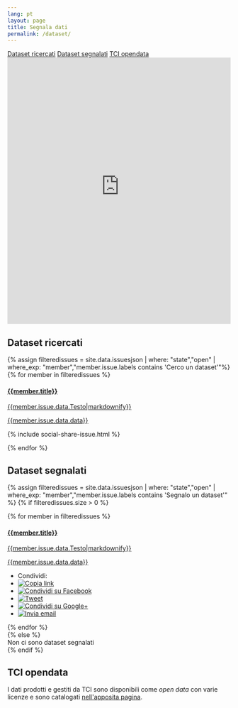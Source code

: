 ```yaml
---
lang: pt
layout: page
title: Segnala dati
permalink: /dataset/
---
```


<script type="application/ld+json">
    [{
      "@context": "http://schema.org",
      "@type":"Dataset",
	  "name": "covid19italia.help dataset",
	  "url" : "https://www.covid19italia.help/opendata/",
	  "distribution" :    [
	    { "@type": "DataDownload",
		  "contentUrl" : "https://raw.githubusercontent.com/emergenzeHack/covid19italia_data/master/issues.csv",
		  "encodingFormat" : "text/csv",
		  "requiresSubscription" :"false"
		},
		{ "@type": "DataDownload",
		  "contentUrl" : "https://raw.githubusercontent.com/emergenzeHack/covid19italia_data/master/issuesjson.json",
		  "encodingFormat" : "application/json",
		  "requiresSubscription" :"false"
		},
		{ "@type": "DataDownload",
		  "contentUrl" : "https://raw.githubusercontent.com/emergenzeHack/covid19italia_data/master/issues.geojson",
		  "encodingFormat" : "application/geo+json",
		  "requiresSubscription" :"false"
		}
	  ],
	  "about" : "Questo Dataset contiene tutti i riferimenti ai contenuti e ai dati prodotti o raccolti dal progetto covid19italia.help . Se usi i nostri dati non scordare di citarci come fonte",
	  "abstract" : "Il dataset contiene tutte le notizie di eventi, fake news, iniziative e servizi, raccolte fondi che siamo riusciti a raccogliere riguardo al fenomeno del coronavirus in Italia",
	  "description" : "Il dataset contiene tutte le notizie di eventi, fake news, iniziative e servizi, raccolte fondi che siamo riusciti a raccogliere riguardo al fenomeno del coronavirus in Italia",
	  "license" : "https://creativecommons.org/licenses/by/4.0/",
	  "producer" : "https://www.covid19italia.help/",
	  "contentLocation" : {
	      "@type" : "Place",
		  "name" : "Italy"
	  },
	  "exampleOfWork" : "https://www.covid19italia.help/issues/"
	}]
</script>

<div class="text-center">
	<a href="#dataset-ricercati" class="btn btn-warning btn-lg" role="button">Dataset ricercati</a>
	<a href="#dataset-segnalati" class="btn btn-success btn-lg" role="button">Dataset segnalati</a>
	<a href="#tci-opendata" class="btn btn-success btn-lg" role="button">TCI opendata</a>
</div>

<iframe src="https://terremotocentroitalia.herokuapp.com/dataset/" width="100%" height="600rem" frameborder="0">
<a href="https://terremotocentroitalia.herokuapp.com/dataset/">Segnala dati</a></iframe>

## Dataset ricercati

<div class="panel-group">
{% assign filteredissues = site.data.issuesjson | where: "state","open" | where_exp: "member","member.issue.labels contains 'Cerco un dataset'"%}
{% for member in filteredissues %}
<div class="panel-body">
<a href="/issues/{{ member.number }}" class="list-group-item">
	<h4 class="list-group-item-heading">{{member.title}}</h4>
	<p class="list-group-item-text">{{member.issue.data.Testo|markdownify}}</p>
	<p class="list-group-item-text">{{member.issue.data.data}}</p>
</a>

{% include social-share-issue.html %}
</div>
{% endfor %}
</div>

## Dataset segnalati

{% assign filteredissues = site.data.issuesjson | where: "state","open" | where_exp: "member","member.issue.labels contains 'Segnalo un dataset'" %}
{% if filteredissues.size > 0 %}
<div class="panel-group">
{% for member in filteredissues %}
<div class="panel-body">
<a href="/issues/{{ member.number }}" class="list-group-item">
	<h4 class="list-group-item-heading">{{member.title}}</h4>
	<p class="list-group-item-text">{{member.issue.data.Testo|markdownify}}</p>
	<p class="list-group-item-text">{{member.issue.data.data}}</p>
</a>

<div class="panel-footer">
<ul class="share-buttons">
  <li>Condividi:</li>
  <li><a href="{{ site.url }}/issues/{{ member.number | datapage_url: '.' }}" title="Copia link"><img alt="Copia link" src="/img/icone/link.png"></a></li>
  <li><a href="https://www.facebook.com/sharer/sharer.php?u={{ site.url }}/issues/{{ member.number | datapage_url: '.' }}&title={{member.title|truncate:70|uri_escape}} | {{ site.title }}" title="Condividi su Facebook" target="_blank"><img alt="Condividi su Facebook" src="/img/icone/Facebook.png"></a></li>
  <li><a href="https://twitter.com/intent/tweet?url={{ site.url }}/issues/{{ member.number | datapage_url: '.' }}&text={{member.title|truncate:50|uri_escape}}&via=terremotocentro&hashtags=terremotocentroitalia" target="_blank" title="Tweet"><img alt="Tweet" src="/img/icone/Twitter.png"></a></li>
 <li><a href="https://plus.google.com/share?url={{ site.url }}/issues/{{ member.number | datapage_url: '.' }}" target="_blank" title="Condividi su Google+"><img alt="Condividi su Google+" src="/img/icone/Google+.png"></a></li>
 <li><a data-proofer-ignore href="mailto:?subject={{member.title|truncate:70|uri_escape}} | {{site.title}}&body={{member.title|truncate:70|uri_escape}}%20Clicca qui:%20{{ site.url }}/issues/{{ member.number | datapage_url: '.' }}" title="Invia email"><img alt="Invia email" src="/img/icone/Email.png"></a></li>
</ul>
</div>
</div>
{% endfor %}
</div>
{% else %}
<div>Non ci sono dataset segnalati</div>
{% endif %}

## TCI opendata

I dati prodotti e gestiti da TCI sono disponibili come _open data_ con varie licenze e sono catalogati [nell'apposita pagina](/opendata).
